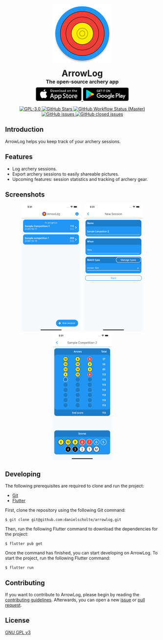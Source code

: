 <p align="center">
    <img src="https://raw.githubusercontent.com/DanielScholte/ArrowLog/master/misc/readme/logo.png" width="192">
</p>
<h1 align="center" style="margin: 0px;">ArrowLog</h1>
<h3 align="center" style="margin: 0px;">The open-source archery app</h3>

<p align="center" style="margin: 8px;">
    <a href="https://apps.apple.com/us/app/arrowlog/id1503041139" target="_blank">
        <img src="https://raw.githubusercontent.com/DanielScholte/ArrowLog/master/misc/readme/app.png" width="150">
    </a>
    <a href="https://play.google.com/store/apps/details?id=com.danielscholte.arrow_log" target="_blank">
        <img src="https://raw.githubusercontent.com/DanielScholte/ArrowLog/master/misc/readme/play.png" width="150">
    </a>
</p>
<p align="center">
    <a href="https://www.gnu.org/licenses/gpl-3.0.en.html" target="_blank">
        <img alt="GPL-3.0" src="https://img.shields.io/github/license/danielscholte/arrowlog.svg?style=for-the-badge">
    </a>
    <a href="https://github.com/danielscholte/ArrowLog/stargazers" target="_blank">
        <img alt="GitHub Stars" src="https://img.shields.io/github/stars/danielscholte/ArrowLog.svg?style=for-the-badge">
    </a>
    <a href="https://github.com/DanielScholte/ArrowLog/actions" target="_blank">
        <img alt="GitHub Workflow Status (Master)" src="https://img.shields.io/github/workflow/status/danielscholte/ArrowLog/Flutter%20Analyze/master?style=for-the-badge">
    </a>
    <a href="https://github.com/DanielScholte/ArrowLog/issues" target="_blank">
        <img alt="GitHub issues" src="https://img.shields.io/github/issues/danielscholte/ArrowLog?style=for-the-badge">
    </a>
    <a href="https://www.buymeacoffee.com/danielscholte" target="_blank">
        <img alt="GitHub closed issues" src="https://img.shields.io/badge/Support-Buy%20me%20a%20coffee-orange?style=for-the-badge">
    </a>
</p>

## Introduction
ArrowLog helps you keep track of your archery sessions.

## Features
- Log archery sessions.
- Export archery sessions to easily shareable pictures.
- Upcoming features: session statistics and tracking of archery gear.

## Screenshots

<p align="center">
  <img src="https://raw.githubusercontent.com/DanielScholte/ArrowLog/master/misc/readme/screenshots/overview.png" hspace="4">
  <img src="https://raw.githubusercontent.com/DanielScholte/ArrowLog/master/misc/readme/screenshots/create.png" hspace="4">
  <img src="https://raw.githubusercontent.com/DanielScholte/ArrowLog/master/misc/readme/screenshots/session.png" hspace="4">
</p>

## Developing
The following prerequisites are required to clone and run the project:
- [Git](https://git-scm.com/)
- [Flutter](https://flutter.dev/)

First, clone the repository using the following Git command:

```
$ git clone git@github.com:danielscholte/arrowlog.git
```

Then, run the following Flutter command to download the dependencies for the project:

```
$ flutter pub get
```

Once the command has finished, you can start developing on ArrowLog.
To start the project, run the following Flutter command:

```
$ flutter run
```

## Contributing

If you want to contribute to ArrowLog, please begin by reading the [contributing guidelines](https://github.com/DanielScholte/ArrowLog/blob/master/CONTRIBUTING.md).
Afterwards, you can open a new [issue](https://github.com/DanielScholte/ArrowLog/issues) or [pull request](https://github.com/DanielScholte/ArrowLog/pulls).

## License
[GNU GPL v3](https://www.gnu.org/licenses/gpl-3.0.en.html)
